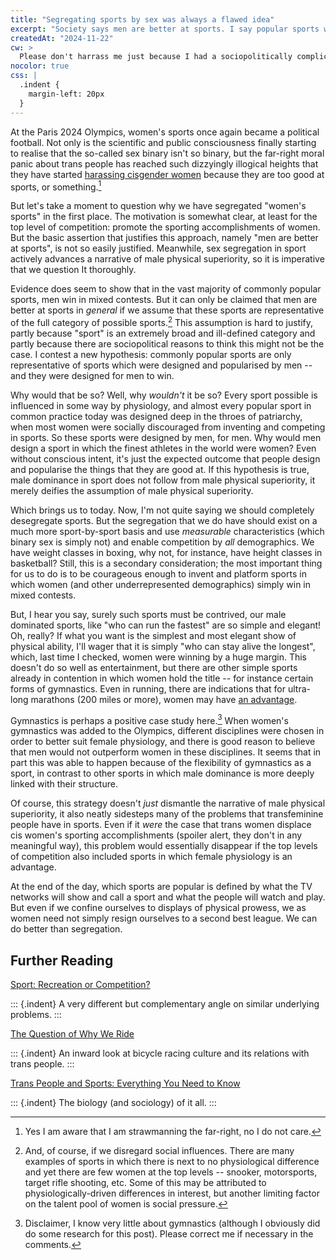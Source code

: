 ```yaml
---
title: "Segregating sports by sex was always a flawed idea"
excerpt: "Society says men are better at sports. I say popular sports were merely designed by men, for men."
createdAt: "2024-11-22"
cw: >
  Please don't harrass me just because I had a sociopolitically complicated thought, kthxbye.
nocolor: true
css: |
  .indent {
    margin-left: 20px
  }
---
```


At the Paris 2024 Olympics, women's sports once again became a political
football. Not only is the scientific and public consciousness finally starting
to realise that the so-called sex binary isn't so binary, but the far-right
moral panic about trans people has reached such dizzyingly illogical heights
that they have started [harassing cisgender
women](https://edition.cnn.com/2024/08/02/sport/who-is-imane-khelif-olympic-boxer-intl/)
because they are too good at sports, or something.[^something]

[^something]: Yes I am aware that I am strawmanning the far-right, no I do not
    care.

But let's take a moment to question why we have segregated "women's sports" in
the first place. The motivation is somewhat clear, at least for the top level
of competition: promote the sporting accomplishments of women. But the basic
assertion that justifies this approach, namely "men are better at sports", is
not so easily justified. Meanwhile, sex segregation in sport actively advances
a narrative of male physical superiority, so it is imperative that we question
It thoroughly.

Evidence does seem to show that in the vast majority of commonly popular
sports, men win in mixed contests. But it can only be claimed that men are
better at sports in _general_ if we assume that these sports are representative
of the full category of possible sports.[^social] This assumption is hard to
justify, partly because "sport" is an extremely broad and ill-defined category
and partly because there are sociopolitical reasons to think this might not be
the case. I contest a new hypothesis: commonly popular sports are only
representative of sports which were designed and popularised by men -- and they
were designed for men to win.

[^social]: And, of course, if we disregard social influences. There are many
    examples of sports in which there is next to no physiological difference
    and yet there are few women at the top levels -- snooker, motorsports,
    target rifle shooting, etc. Some of this may be attributed to
    physiologically-driven differences in interest, but another limiting factor
    on the talent pool of women is social pressure.

Why would that be so? Well, why _wouldn't_ it be so? Every sport possible is
influenced in some way by physiology, and almost every popular sport in common
practice today was designed deep in the throes of patriarchy, when most women
were socially discouraged from inventing and competing in sports. So these
sports were designed by men, for men. Why would men design a sport in which the
finest athletes in the world were women? Even without conscious intent, it's
just the expected outcome that people design and popularise the things that
they are good at. If this hypothesis is true, male dominance in sport does not
follow from male physical superiority, it merely deifies the assumption of male
physical superiority.

Which brings us to today. Now, I'm not quite saying we should completely
desegregate sports. But the segregation that we do have should exist on a much
more sport-by-sport basis and use _measurable_ characteristics (which binary
sex is simply not) and enable competition by _all_ demographics. We have weight
classes in boxing, why not, for instance, have height classes in basketball?
Still, this is a secondary consideration; the most important thing for us to do
is to be courageous enough to invent and platform sports in which women (and
other underrepresented demographics) simply win in mixed contests.

But, I hear you say, surely such sports must be contrived, our male dominated
sports, like "who can run the fastest" are so simple and elegant! Oh, really?
If what you want is the simplest and most elegant show of physical ability,
I'll wager that it is simply "who can stay alive the longest", which, last time
I checked, women were winning by a huge margin. This doesn't do so well as
entertainment, but there are other simple sports already in contention in which
women hold the title -- for instance certain forms of gymnastics. Even in
running, there are indications that for ultra-long marathons (200 miles or
more), women may have [an advantage](https://runrepeat.com/state-of-ultra-running).

Gymnastics is perhaps a positive case study here.[^gymnastics] When women's
gymnastics was added to the Olympics, different disciplines were chosen in
order to better suit female physiology, and there is good reason to believe
that men would not outperform women in these disciplines. It seems that in part
this was able to happen because of the flexibility of gymnastics as a sport, in
contrast to other sports in which male dominance is more deeply linked with
their structure.

[^gymnastics]: Disclaimer, I know very little about gymnastics (although I
    obviously did do some research for this post). Please correct me if
    necessary in the comments.

Of course, this strategy doesn't _just_ dismantle the narrative of male
physical superiority, it also neatly sidesteps many of the problems that
transfeminine people have in sports. Even if it _were_ the case that trans
women displace cis women's sporting accomplishments (spoiler alert,
they don't in any meaningful way), this problem would essentially disappear if
the top levels of competition also included sports in which female physiology
is an advantage.

At the end of the day, which sports are popular is defined by what the TV
networks will show and call a sport and what the people will watch and play.
But even if we confine ourselves to displays of physical prowess, we as women
need not simply resign ourselves to a second best league. We can do better than
segregation.

## Further Reading

[Sport: Recreation or Competition?](https://tara-e-thoughts.blogspot.com/2024/08/sport-recreation-or-competition.html)

::: {.indent}
A very different but complementary angle on similar underlying problems.
:::

[The Question of Why We Ride](https://noahart.substack.com/p/the-question-of-why-we-ride)

::: {.indent}
An inward look at bicycle racing culture and its relations with trans people.
:::

[Trans People and Sports: Everything You Need to
Know](https://juliaserano.substack.com/p/trans-people-and-sports-everything)

::: {.indent}
The biology (and sociology) of it all.
:::
